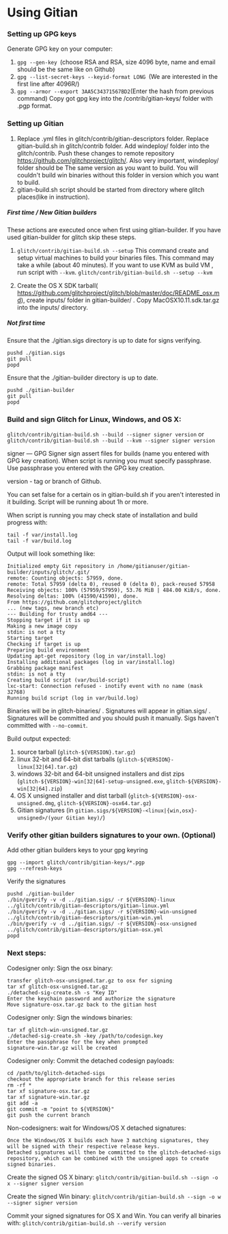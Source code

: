 Using Gitian
====================
### Setting up GPG keys
Generate GPG key on your computer:
1. ```gpg --gen-key ```(choose RSA and RSA, size 4096 byte, name and email should be the same like on Github)
2. ```gpg --list-secret-keys --keyid-format LONG ```(We are interested in the first line after 4096R/)
3. ```gpg --armor --export 3AA5C34371567BD2```(Enter the hash from previous command)
Copy got gpg key into the /contrib/gitian-keys/ folder with .pgp format.
### Setting up Gitian
1. Replace .yml files in glitch/contrib/gitian-descriptors folder. Replace gitian-build.sh in glitch/contrib folder. Add windeploy/ folder into the glitch/contrib. Push these changes to remote repository https://github.com/glitchproject/glitch/. Also very important, windeploy/ folder should be The same version as you want to build. You will couldn't build win binaries without this folder in version which you want to build.
2. gitian-build.sh script should be started from directory where glitch places(like in instruction).
##### First time / New Gitian builders
These actions are executed once when first using gitian-builder. If you have used gitian-builder for glitch skip these steps.
1. ```glitch/contrib/gitian-build.sh --setup``` This command create and setup virtual machines to build your binaries files. This command may take a while (about 40 minutes). If you want to use KVM as build VM , run script with ```--kvm```.
    ```glitch/contrib/gitian-build.sh --setup --kvm```

2. Create the OS X SDK tarball( https://github.com/glitchproject/glitch/blob/master/doc/README_osx.md), create inputs/ folder in gitian-builder/ . Copy MacOSX10.11.sdk.tar.gz into the inputs/ directory.
##### Not first time
Ensure that the ./gitian.sigs directory is up to date for signs verifying.

    pushd ./gitian.sigs
    git pull
    popd

Ensure that the ./gitian-builder directory is up to date.

    pushd ./gitian-builder
    git pull
    popd

### Build and sign Glitch for Linux, Windows, and OS X:

  ```glitch/contrib/gitian-build.sh --build --signer signer version``` or 
  ```glitch/contrib/gitian-build.sh --build --kvm --signer signer version```

signer — GPG Signer sign assert files for builds (name you entered with GPG key creation). When script is running you must specify passphrase. Use passphrase you entered with the GPG key creation. 

version - tag or branch of Github.

You can set false for a certain os in gitian-build.sh if you aren't interested in it building.
Script will be running about 1h or more.

When script is running you may check state of installation and build progress with:

    tail -f var/install.log
    tail -f var/build.log
    
Output will look something like:
    
    Initialized empty Git repository in /home/gitianuser/gitian-builder/inputs/glitch/.git/
    remote: Counting objects: 57959, done.
    remote: Total 57959 (delta 0), reused 0 (delta 0), pack-reused 57958
    Receiving objects: 100% (57959/57959), 53.76 MiB | 484.00 KiB/s, done.
    Resolving deltas: 100% (41590/41590), done.
    From https://github.com/glitchproject/glitch
    ... (new tags, new branch etc)
    --- Building for trusty amd64 ---
    Stopping target if it is up
    Making a new image copy
    stdin: is not a tty
    Starting target
    Checking if target is up
    Preparing build environment
    Updating apt-get repository (log in var/install.log)
    Installing additional packages (log in var/install.log)
    Grabbing package manifest
    stdin: is not a tty
    Creating build script (var/build-script)
    lxc-start: Connection refused - inotify event with no name (mask 32768)
    Running build script (log in var/build.log)


Binaries will be in glitch-binaries/ . Signatures will appear in gitian.sigs/ . Signatures will be committed and you should push it manually. Sigs haven't committed with ```--no-commit```.

Build output expected:

  1. source tarball (`glitch-${VERSION}.tar.gz`)
  2. linux 32-bit and 64-bit dist tarballs (`glitch-${VERSION}-linux[32|64].tar.gz`)
  3. windows 32-bit and 64-bit unsigned installers and dist zips (`glitch-${VERSION}-win[32|64]-setup-unsigned.exe`, `glitch-${VERSION}-win[32|64].zip`)
  4. OS X unsigned installer and dist tarball (`glitch-${VERSION}-osx-unsigned.dmg`, `glitch-${VERSION}-osx64.tar.gz`)
  5. Gitian signatures (in `gitian.sigs/${VERSION}-<linux|{win,osx}-unsigned>/(your Gitian key)/`)

### Verify other gitian builders signatures to your own. (Optional)

Add other gitian builders keys to your gpg keyring

    gpg --import glitch/contrib/gitian-keys/*.pgp
    gpg --refresh-keys

Verify the signatures

    pushd ./gitian-builder
    ./bin/gverify -v -d ../gitian.sigs/ -r ${VERSION}-linux ../glitch/contrib/gitian-descriptors/gitian-linux.yml
    ./bin/gverify -v -d ../gitian.sigs/ -r ${VERSION}-win-unsigned ../glitch/contrib/gitian-descriptors/gitian-win.yml
    ./bin/gverify -v -d ../gitian.sigs/ -r ${VERSION}-osx-unsigned ../glitch/contrib/gitian-descriptors/gitian-osx.yml
    popd

### Next steps:

Codesigner only: Sign the osx binary:

    transfer glitch-osx-unsigned.tar.gz to osx for signing
    tar xf glitch-osx-unsigned.tar.gz
    ./detached-sig-create.sh -s "Key ID"
    Enter the keychain password and authorize the signature
    Move signature-osx.tar.gz back to the gitian host

Codesigner only: Sign the windows binaries:

    tar xf glitch-win-unsigned.tar.gz
    ./detached-sig-create.sh -key /path/to/codesign.key
    Enter the passphrase for the key when prompted
    signature-win.tar.gz will be created

Codesigner only: Commit the detached codesign payloads:

    cd /path/to/glitch-detached-sigs
    checkout the appropriate branch for this release series
    rm -rf *
    tar xf signature-osx.tar.gz
    tar xf signature-win.tar.gz
    git add -a
    git commit -m "point to ${VERSION}"
    git push the current branch

Non-codesigners: wait for Windows/OS X detached signatures:

    Once the Windows/OS X builds each have 3 matching signatures, they will be signed with their respective release keys.
    Detached signatures will then be committed to the glitch-detached-sigs repository, which can be combined with the unsigned apps to create signed binaries.

Create the signed OS X binary:
```glitch/contrib/gitian-build.sh --sign -o x --signer signer version```

Create the signed Win binary:
```glitch/contrib/gitian-build.sh --sign -o w --signer signer version```

Commit your signed signatures for OS X and Win.
You can verify all binaries with:
```glitch/contrib/gitian-build.sh --verify version```